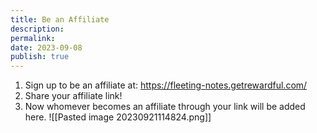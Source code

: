 ```yaml
---
title: Be an Affiliate
description: 
permalink: 
date: 2023-09-08
publish: true
---
```

1. Sign up to be an affiliate at: https://fleeting-notes.getrewardful.com/
2. Share your affiliate link!
3. Now whomever becomes an affiliate through your link will be added here.
![[Pasted image 20230921114824.png]]